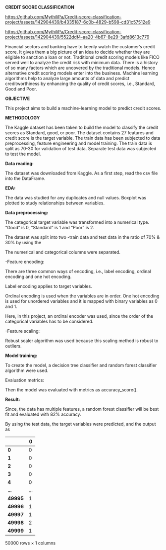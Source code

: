 **CREDIT SCORE CLASSIFICATION**

https://github.com/MythiliPa/Credit-score-classification-project/assets/142904439/b4335187-6c0b-4829-b598-cd31c57512e9




https://github.com/MythiliPa/Credit-score-classification-project/assets/142904439/5522ddf4-aa20-4b67-8e29-3afd8613c779


Financial sectors and banking have to keenly watch the customer’s credit score. It gives them a big picture of an idea to decide whether they are eligible to sanction a loan or not. Traditional credit scoring models like FICO served well to analyze the credit risk with minimum data. There is a history of so many factors which are uncovered by the traditional models. Hence alternative credit scoring models enter into the business. Machine learning algorithms help to analyze large amounts of data and predict creditworthiness by enhancing the quality of credit scores, i.e., Standard, Good and Poor.

**OBJECTIVE**

This project aims to build a machine-learning model to predict credit scores.

**METHODOLOGY**

The Kaggle dataset has been taken to build the model to classify the credit scores as Standard, good, or poor. The dataset contains 27 features and credit score is the target variable. The train data has been subjected to data preprocessing, feature engineering and model training. The train data is split as 70-30 for validation of test data. Separate test data was subjected to test the model.

**Data reading:**

The dataset was downloaded from Kaggle. As a first step, read the csv file into the DataFrame.

**EDA:**

The data was studied for any duplicates and null values. Boxplot was plotted to study relationships between variables.

**Data preprocessing:**

The categorical target variable was transformed into a numerical type. “Good” is 0, “Standard” is 1 and “Poor” is 2.

The dataset was split into two -train data and test data in the ratio of 70% & 30% by using the

The numerical and categorical columns were separated.

\-Feature encoding:

There are three common ways of encoding, i.e., label encoding, ordinal encoding and one hot encoding.

Label encoding applies to target variables.

Ordinal encoding is used when the variables are in order. One hot encoding is used for unordered variables and it is mapped with binary variables as 0 and 1.

Here, in this project, an ordinal encoder was used, since the order of the categorical variables has to be considered.

\-Feature scaling:

Robust scaler algorithm was used because this scaling method is robust to outliers.

**Model training:**

To create the model, a decision tree classifier and random forest classifier algorithm were used.

Evaluation metrics:

Then the model was evaluated with metrics as accuracy_score().

**Result:**

Since, the data has multiple features, a random forest classifier will be best fit and evaluated with 82% accuracy.

By using the test data, the target variables were predicted, and the output as

|           | **0** |
|-----------|-------|
| **0**     | 0     |
| **1**     | 0     |
| **2**     | 0     |
| **3**     | 0     |
| **4**     | 0     |
| **...**   | ...   |
| **49995** | 1     |
| **49996** | 1     |
| **49997** | 1     |
| **49998** | 2     |
| **49999** | 1     |

50000 rows × 1 columns
